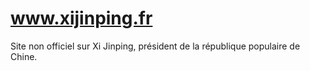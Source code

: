# www.xijinping.fr
Site non officiel sur Xi Jinping, président de la république populaire de Chine.
